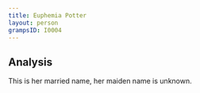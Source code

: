 ```yaml
---
title: Euphemia Potter
layout: person
grampsID: I0004
---
```


## Analysis

This is her married name, her maiden name is unknown.

